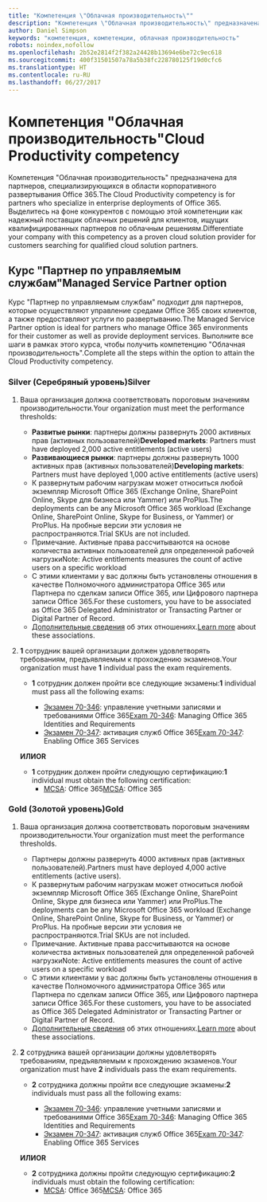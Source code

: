 ```yaml
---
title: "Компетенция \"Облачная производительность\""
description: "Компетенция \"Облачная производительность\" предназначена для партнеров, специализирующихся в области корпоративного развертывания Office 365. Выделитесь на фоне конкурентов с помощью этой компетенции как надежный поставщик облачных решений для клиентов, ищущих квалифицированных партнеров по облачным решениям."
author: Daniel Simpson
keywords: "компетенция, компетенции, облачная производительность"
robots: noindex,nofollow
ms.openlocfilehash: 2b52e2814f2f382a24428b13694e6be72c9ec618
ms.sourcegitcommit: 400f31501507a78a5b38fc228780125f19d0cfc6
ms.translationtype: HT
ms.contentlocale: ru-RU
ms.lasthandoff: 06/27/2017
---
```

# <a name="cloud-productivity-competency"></a><span data-ttu-id="c3c32-105">Компетенция "Облачная производительность"</span><span class="sxs-lookup"><span data-stu-id="c3c32-105">Cloud Productivity competency</span></span>

<span data-ttu-id="c3c32-106">Компетенция "Облачная производительность" предназначена для партнеров, специализирующихся в области корпоративного развертывания Office 365.</span><span class="sxs-lookup"><span data-stu-id="c3c32-106">The Cloud Productivity competency is for partners who specialize in enterprise deployments of Office 365.</span></span> <span data-ttu-id="c3c32-107">Выделитесь на фоне конкурентов с помощью этой компетенции как надежный поставщик облачных решений для клиентов, ищущих квалифицированных партнеров по облачным решениям.</span><span class="sxs-lookup"><span data-stu-id="c3c32-107">Differentiate your company with this competency as a proven cloud solution provider for customers searching for qualified cloud solution partners.</span></span>

## <a name="managed-service-partner-option"></a><span data-ttu-id="c3c32-108">Курс "Партнер по управляемым службам"</span><span class="sxs-lookup"><span data-stu-id="c3c32-108">Managed Service Partner option</span></span>
<span data-ttu-id="c3c32-109">Курс "Партнер по управляемым службам" подходит для партнеров, которые осуществляют управление средами Office 365 своих клиентов, а также предоставляют услуги по развертыванию.</span><span class="sxs-lookup"><span data-stu-id="c3c32-109">The Managed Service Partner option is ideal for partners who manage Office 365 environments for their customer as well as provide deployment services.</span></span> <span data-ttu-id="c3c32-110">Выполните все шаги в рамках этого курса, чтобы получить компетенцию "Облачная производительность".</span><span class="sxs-lookup"><span data-stu-id="c3c32-110">Complete all the steps within the option to attain the Cloud Productivity competency.</span></span>
### <a name="silver"></a><span data-ttu-id="c3c32-111">Silver (Серебряный уровень)</span><span class="sxs-lookup"><span data-stu-id="c3c32-111">Silver</span></span>
1.  <span data-ttu-id="c3c32-112">Ваша организация должна соответствовать пороговым значениям производительности.</span><span class="sxs-lookup"><span data-stu-id="c3c32-112">Your organization must meet the performance thresholds:</span></span>
    - <span data-ttu-id="c3c32-113">**Развитые рынки**: партнеры должны развернуть 2000 активных прав (активных пользователей)</span><span class="sxs-lookup"><span data-stu-id="c3c32-113">**Developed markets**: Partners must have deployed 2,000 active entitlements (active users)</span></span>
    - <span data-ttu-id="c3c32-114">**Развивающиеся рынки**: партнеры должны развернуть 1000 активных прав (активных пользователей)</span><span class="sxs-lookup"><span data-stu-id="c3c32-114">**Developing markets**: Partners must have deployed 1,000 active entitlements (active users)</span></span>
    - <span data-ttu-id="c3c32-115">К развернутым рабочим нагрузкам может относиться любой экземпляр Microsoft Office 365 (Exchange Online, SharePoint Online, Skype для бизнеса или Yammer) или ProPlus.</span><span class="sxs-lookup"><span data-stu-id="c3c32-115">The deployments can be any Microsoft Office 365 workload (Exchange Online, SharePoint Online, Skype for Business, or Yammer) or ProPlus.</span></span> <span data-ttu-id="c3c32-116">На пробные версии эти условия не распространяются.</span><span class="sxs-lookup"><span data-stu-id="c3c32-116">Trial SKUs are not included.</span></span>     
    - <span data-ttu-id="c3c32-117">Примечание. Активные права рассчитываются на основе количества активных пользователей для определенной рабочей нагрузки</span><span class="sxs-lookup"><span data-stu-id="c3c32-117">Note: Active entitlements measures the count of active users on a specific workload</span></span> 
    - <span data-ttu-id="c3c32-118">С этими клиентами у вас должны быть установлены отношения в качестве Полномочного администратора Office 365 или Партнера по сделкам записи Office 365, или Цифрового партнера записи Office 365.</span><span class="sxs-lookup"><span data-stu-id="c3c32-118">For these customers, you have to be associated as Office 365 Delegated Administrator or Transacting Partner or Digital Partner of Record.</span></span>
    - <span data-ttu-id="c3c32-119">[Дополнительные сведения](https://partner.microsoft.com/en-us/membership/digital-partner-of-record) об этих отношениях.</span><span class="sxs-lookup"><span data-stu-id="c3c32-119">[Learn more](https://partner.microsoft.com/en-us/membership/digital-partner-of-record) about these associations.</span></span>

2. <span data-ttu-id="c3c32-120">**1** сотрудник вашей организации должен удовлетворять требованиям, предъявляемым к прохождению экзаменов.</span><span class="sxs-lookup"><span data-stu-id="c3c32-120">Your organization must have **1** individual pass the exam requirements.</span></span>

    - <span data-ttu-id="c3c32-121">**1** сотрудник должен пройти все следующие экзамены:</span><span class="sxs-lookup"><span data-stu-id="c3c32-121">**1** individual must pass all the following exams:</span></span>

        - <span data-ttu-id="c3c32-122">[Экзамен 70-346](https://www.microsoft.com/en-us/learning/exam-70-346.aspx): управление учетными записями и требованиями Office 365</span><span class="sxs-lookup"><span data-stu-id="c3c32-122">[Exam 70-346](https://www.microsoft.com/en-us/learning/exam-70-346.aspx): Managing Office 365 Identities and Requirements</span></span>  
        - <span data-ttu-id="c3c32-123">[Экзамен 70-347](https://www.microsoft.com/en-us/learning/exam-70-347.aspx): активация служб Office 365</span><span class="sxs-lookup"><span data-stu-id="c3c32-123">[Exam 70-347](https://www.microsoft.com/en-us/learning/exam-70-347.aspx): Enabling Office 365 Services</span></span>
    
    **<span data-ttu-id="c3c32-124">ИЛИ</span><span class="sxs-lookup"><span data-stu-id="c3c32-124">OR</span></span>**

    - <span data-ttu-id="c3c32-125">**1** сотрудник должен пройти следующую сертификацию:</span><span class="sxs-lookup"><span data-stu-id="c3c32-125">**1** individual must obtain the following certification:</span></span>  
        - <span data-ttu-id="c3c32-126">[MCSA](https://www.microsoft.com/en-us/learning/mcsa-office365-certification.aspx): Office 365</span><span class="sxs-lookup"><span data-stu-id="c3c32-126">[MCSA](https://www.microsoft.com/en-us/learning/mcsa-office365-certification.aspx): Office 365</span></span>

### <a name="gold"></a><span data-ttu-id="c3c32-127">Gold (Золотой уровень)</span><span class="sxs-lookup"><span data-stu-id="c3c32-127">Gold</span></span>

1.  <span data-ttu-id="c3c32-128">Ваша организация должна соответствовать пороговым значениям производительности.</span><span class="sxs-lookup"><span data-stu-id="c3c32-128">Your organization must meet the performance thresholds.</span></span> 

    - <span data-ttu-id="c3c32-129">Партнеры должны развернуть 4000 активных прав (активных пользователей).</span><span class="sxs-lookup"><span data-stu-id="c3c32-129">Partners must have deployed 4,000 active entitlements (active users).</span></span>
    - <span data-ttu-id="c3c32-130">К развернутым рабочим нагрузкам может относиться любой экземпляр Microsoft Office 365 (Exchange Online, SharePoint Online, Skype для бизнеса или Yammer) или ProPlus.</span><span class="sxs-lookup"><span data-stu-id="c3c32-130">The deployments can be any Microsoft Office 365 workload (Exchange Online, SharePoint Online, Skype for Business, or Yammer) or ProPlus.</span></span> <span data-ttu-id="c3c32-131">На пробные версии эти условия не распространяются.</span><span class="sxs-lookup"><span data-stu-id="c3c32-131">Trial SKUs are not included.</span></span>
    - <span data-ttu-id="c3c32-132">Примечание. Активные права рассчитываются на основе количества активных пользователей для определенной рабочей нагрузки</span><span class="sxs-lookup"><span data-stu-id="c3c32-132">Note: Active entitlements measures the count of active users on a specific workload</span></span>
    - <span data-ttu-id="c3c32-133">С этими клиентами у вас должны быть установлены отношения в качестве Полномочного администратора Office 365 или Партнера по сделкам записи Office 365, или Цифрового партнера записи Office 365.</span><span class="sxs-lookup"><span data-stu-id="c3c32-133">For these customers, you have to be associated as Office 365 Delegated Administrator or Transacting Partner or Digital Partner of Record.</span></span>
    - <span data-ttu-id="c3c32-134">[Дополнительные сведения](https://partner.microsoft.com/en-us/membership/digital-partner-of-record) об этих отношениях.</span><span class="sxs-lookup"><span data-stu-id="c3c32-134">[Learn more](https://partner.microsoft.com/en-us/membership/digital-partner-of-record) about these associations.</span></span>

2.  <span data-ttu-id="c3c32-135">**2** сотрудника вашей организации должны удовлетворять требованиям, предъявляемым к прохождению экзаменов.</span><span class="sxs-lookup"><span data-stu-id="c3c32-135">Your organization must have **2** individuals pass the exam requirements.</span></span>

    - <span data-ttu-id="c3c32-136">**2** сотрудника должны пройти все следующие экзамены:</span><span class="sxs-lookup"><span data-stu-id="c3c32-136">**2** individuals must pass all the following exams:</span></span>

        - <span data-ttu-id="c3c32-137">[Экзамен 70-346](https://www.microsoft.com/en-us/learning/exam-70-346.aspx): управление учетными записями и требованиями Office 365</span><span class="sxs-lookup"><span data-stu-id="c3c32-137">[Exam 70-346](https://www.microsoft.com/en-us/learning/exam-70-346.aspx): Managing Office 365 Identities and Requirements</span></span>  
        - <span data-ttu-id="c3c32-138">[Экзамен 70-347](https://www.microsoft.com/en-us/learning/exam-70-347.aspx): активация служб Office 365</span><span class="sxs-lookup"><span data-stu-id="c3c32-138">[Exam 70-347](https://www.microsoft.com/en-us/learning/exam-70-347.aspx): Enabling Office 365 Services</span></span>
        
    **<span data-ttu-id="c3c32-139">ИЛИ</span><span class="sxs-lookup"><span data-stu-id="c3c32-139">OR</span></span>**
    
    - <span data-ttu-id="c3c32-140">**2** сотрудника должны пройти следующую сертификацию:</span><span class="sxs-lookup"><span data-stu-id="c3c32-140">**2** individuals must obtain the following certification:</span></span>
        - <span data-ttu-id="c3c32-141">[MCSA](https://www.microsoft.com/en-us/learning/mcsa-office365-certification.aspx): Office 365</span><span class="sxs-lookup"><span data-stu-id="c3c32-141">[MCSA](https://www.microsoft.com/en-us/learning/mcsa-office365-certification.aspx): Office 365</span></span>





